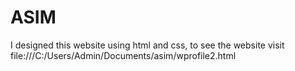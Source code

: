 # ASIM
I designed this website using html and css, to see the website visit file:///C:/Users/Admin/Documents/asim/wprofile2.html
